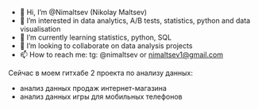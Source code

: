 - 👋 Hi, I’m @Nimaltsev (Nikolay Maltsev)
- 👀 I’m interested in data analytics, A/B tests, statistics, python and data visualisation
- 🌱 I’m currently learning statistics, python, SQL
- 💞️ I’m looking to collaborate on data analysis projects
- 📫 How to reach me: tg: @nimaltsev or nimaltsev1@gmail.com 

Сейчас в моем гитхабе 2 проекта по анализу данных:
- анализ данных продаж интернет-магазина
- анализ данных игры для мобильных телефонов


<!---
Nimaltsev/Nimaltsev is a ✨ special ✨ repository because its `README.md` (this file) appears on your GitHub profile.
You can click the Preview link to take a look at your changes.
--->
